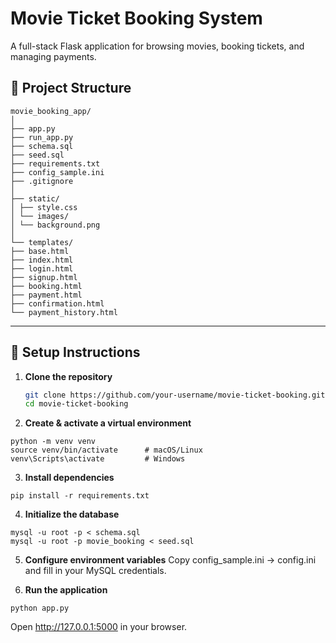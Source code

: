 

# Movie Ticket Booking System

A full-stack Flask application for browsing movies, booking tickets, and managing payments.

## 📂 Project Structure

```
movie_booking_app/
│
├── app.py
├── run_app.py
├── schema.sql
├── seed.sql
├── requirements.txt
├── config_sample.ini
├── .gitignore
│
├── static/
│ ├── style.css
│ └── images/
│ └── background.png
│
└── templates/
├── base.html
├── index.html
├── login.html
├── signup.html
├── booking.html
├── payment.html
├── confirmation.html
└── payment_history.html
```


---

## 🔧 Setup Instructions

1. **Clone the repository**  
   ```bash
   git clone https://github.com/your-username/movie-ticket-booking.git
   cd movie-ticket-booking
    ```

2. **Create & activate a virtual environment**
```
python -m venv venv
source venv/bin/activate      # macOS/Linux
venv\Scripts\activate         # Windows
```
3. **Install dependencies**
```
pip install -r requirements.txt
```
4. **Initialize the database**
```
mysql -u root -p < schema.sql
mysql -u root -p movie_booking < seed.sql
```
5. **Configure environment variables**
    Copy config_sample.ini → config.ini and fill in your MySQL credentials.

6. **Run the application**
```
python app.py
```
Open http://127.0.0.1:5000 in your browser.
